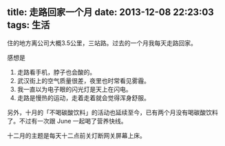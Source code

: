 title: 走路回家一个月
date: 2013-12-08 22:23:03
tags: 生活
---

住的地方离公司大概3.5公里，三站路。过去的一个月我每天走路回家。

感想是

1. 走路看手机，脖子也会酸的。
2. 武汉街上的空气质量很差，夜里也时常看见雾霾。
3. 我一直以为电子眼的闪光灯是天上在闪电。
4. 走路是慢热的运动，走着走着就会觉得浑身舒服。

另外，十月的「不喝碳酸饮料」的活动也延续至今，已有两个月没有喝碳酸饮料了。不过有一次跟 June 一起喝了营养快线。

十二月的主题是每天十二点前关灯断网关屏幕上床。
